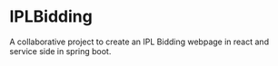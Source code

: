 # IPLBidding
A collaborative project to create an IPL Bidding webpage in react and service side in spring boot.
